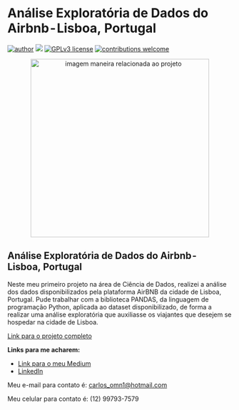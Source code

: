 # Análise Exploratória de Dados do Airbnb - Lisboa, Portugal
[![author](https://img.shields.io/badge/author-CarlosOntiveros-red.svg)](https://www.linkedin.com/in/carlosontiveros1997/) [![](https://img.shields.io/badge/python-3.7+-blue.svg)](https://www.python.org/downloads/release/python-365/) [![GPLv3 license](https://img.shields.io/badge/License-GPLv3-blue.svg)](http://perso.crans.org/besson/LICENSE.html) [![contributions welcome](https://img.shields.io/badge/contributions-welcome-brightgreen.svg?style=flat)](https://github.com/rafaelnduarte/portfolio/issues)

<p align="center">
  <img src="https://images.unsplash.com/photo-1454165804606-c3d57bc86b40?ixid=MnwxMjA3fDB8MHxwaG90by1wYWdlfHx8fGVufDB8fHx8&ixlib=rb-1.2.1&auto=format&fit=crop&w=1050&q=80" alt="imagem maneira relacionada ao projeto"height=400px >
</p>

## Análise Exploratória de Dados do Airbnb - Lisboa, Portugal

Neste meu primeiro projeto na área de Ciência de Dados, realizei a análise dos dados disponibilizados pela plataforma AirBNB da cidade de Lisboa, Portugal.
Pude trabalhar com a biblioteca PANDAS, da linguagem de programação Python, aplicada ao dataset disponibilizado, de forma a realizar uma análise exploratória que auxiliasse os viajantes que desejem se hospedar na cidade de Lisboa.

[Link para o projeto completo](https://medium.com/@carlos.python97/análise-exploratória-de-dados-do-airbnb-lisboa-portugal-bc99fc2f27)

**Links para me acharem:**
* [Link para o meu Medium](https://medium.com/@carlos.python97)
* [LinkedIn](https://www.linkedin.com/in/carlosontiveros1997/)

Meu e-mail para contato é: carlos_omn1@hotmail.com 

Meu celular para contato é: (12) 99793-7579
